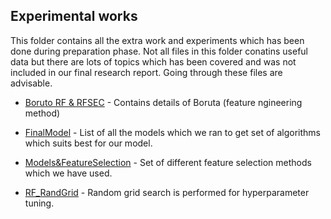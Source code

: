## Experimental works

This folder contains all the extra work and experiments which has been done during preparation phase. Not all files in this folder conatins useful data but there are lots of topics which has been covered and was not included in our final research report. Going through these files are advisable.

- [Boruto RF & RFSEC](https://github.com/NortheasternUniversityADS/Assignment-3/blob/master/Experimental%20Works/Boruto%20RF%20%26%20RFSEC.ipynb) - Contains details of Boruta (feature ngineering method) 

- [FinalModel](https://github.com/NortheasternUniversityADS/Assignment-3/blob/master/Experimental%20Works/FinalModels.ipynb) - List of all the models which we ran to get set of algorithms which suits best for our model.

- [Models&FeatureSelection](https://github.com/NortheasternUniversityADS/Assignment-3/blob/master/Experimental%20Works/Models%26FeatureSelection.ipynb) - Set of different feature selection methods which we have used.

- [RF_RandGrid](https://github.com/NortheasternUniversityADS/Assignment-3/blob/master/Experimental%20Works/RF_RandGrid.ipynb) - Random grid search is performed for hyperparameter tuning. 
